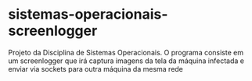# sistemas-operacionais-screenlogger
Projeto da Disciplina de Sistemas Operacionais. O programa consiste em um screenlogger que irá captura imagens da tela da máquina infectada e enviar via sockets para outra máquina da mesma rede
